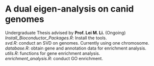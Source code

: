 # A dual eigen-analysis on canid genomes
 Undergraduate Thesis advised by **Prof. Lei M. Li.** (Ongoing)  
 *Install_Bioconductor_Packages.R*: Install the tools.  
 *svd.R*: conduct an SVD on genomes. Currently using one chromosome.  
 *database.R*: obtain gene and annotation data for enrichment analysis.  
 *utils.R*: functions for gene enrichment analysis.  
 *enrichment_analysis.R*: conduct GO enrichment.  
